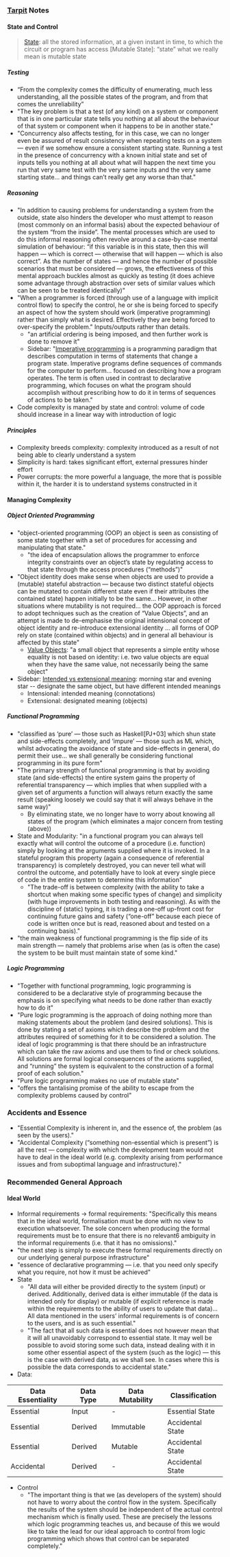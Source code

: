### [Tarpit] Notes

#### State and Control
> [State]: all the stored information, at a given instant in time, to which the circuit or program has access
> [Mutable State]: “state” what we really mean is mutable state

##### Testing
- “From the complexity comes the difficulty of enumerating, much less understanding, all the possible states of the program, and from that comes the unreliability”
- "The key problem is that a test (of any kind) on a system or component that is in one particular state tells you nothing at all about the behaviour of that system or component when it happens to be in another state."
- "Concurrency also affects testing, for in this case, we can no longer even be assured of result consistency when repeating tests on a system — even if we somehow ensure a consistent starting state. Running a test in the presence of concurrency with a known initial state and set of inputs tells you nothing at all about what will happen the next time you run that very same test with the very same inputs and the very same starting state... and things can’t really get any worse than that."

##### Reasoning
- "In addition to causing problems for understanding a system from the outside, state also hinders the developer who must attempt to reason (most commonly on an informal basis) about the expected behaviour of the system “from the inside”. The mental processes which are used to do this informal reasoning often revolve around a case-by-case mental simulation of behaviour: “if this variable is in this state, then this will happen — which is correct — otherwise that will happen — which is also correct”. As the number of states — and hence the number of possible scenarios that must be considered — grows, the effectiveness of this mental approach buckles almost as quickly as testing (it does achieve some advantage through abstraction over sets of similar values which can be seen to be treated identically)"
- "When a programmer is forced (through use of a language with implicit control flow) to specify the control, he or she is being forced to specify an aspect of how the system should work (imperative programming) rather than simply what is desired. Effectively they are being forced to over-specify the problem." Inputs/outputs rather than details.
  - "an artificial ordering is being imposed, and then further work is done to remove it"
  - Sidebar: "[Imperative programming] is a programming paradigm that describes computation in terms of statements that change a program state. Imperative programs define sequences of commands for the computer to perform... focused on describing how a program operates. The term is often used in contrast to declarative programming, which focuses on what the program should accomplish without prescribing how to do it in terms of sequences of actions to be taken."
- Code complexity is managed by state and control: volume of code should increase in a linear way with introduction of logic

##### Principles
- Complexity breeds complexity:  complexity introduced as a result of not being able to clearly understand a system
- Simplicity is hard: takes significant effort, external pressures hinder effort
- Power corrupts: the more powerful a language, the more that is possible within it, the harder it is to understand systems constructed in it

#### Managing Complexity

##### Object Oriented Programming
- "object-oriented programming (OOP) an object is seen as consisting of some state together with a set of procedures for accessing and manipulating that state."
  - "the idea of encapsulation allows the programmer to enforce integrity constraints over an object’s state by regulating access to that state through the access procedures (“methods”)"
- "Object identity does make sense when objects are used to provide a (mutable) stateful abstraction — because two distinct stateful objects can be mutated to contain different state even if their attributes (the contained state) happen initially to be the same... However, in other situations where mutability is not required... the OOP approach is forced to adopt techniques such as the creation of “Value Objects”, and an attempt is made to de-emphasise the original intensional concept of object identity and re-introduce extensional identity ... all forms of OOP rely on state (contained within objects) and in general all behaviour is affected by this state"
   - [Value Objects]: "a small object that represents a simple entity whose equality is not based on identity: i.e. two value objects are equal when they have the same value, not necessarily being the same object"
- Sidebar: [Intended vs extensional meaning]: morning star and evening star -- designate the same object, but have different intended meanings
  - Intensional: intended meaning (connotations)
  - Extensional: designated meaning (objects)

##### Functional Programming
- "classified as ‘pure’ — those such as Haskell[PJ+03] which shun state and side-effects completely, and ‘impure’ — those such as ML which, whilst advocating the avoidance of state and side-effects in general, do permit their use...  we shall generally be considering functional programming in its pure form"
- "The primary strength of functional programming is that by avoiding state (and side-effects) the entire system gains the property of referential transparency — which implies that when supplied with a given set of arguments a function will always return exactly the same result (speaking loosely we could say that it will always behave in the same way)"
  - By eliminating state, we no longer have to worry about knowing all states of the program (which eliminates a major concern from testing (above))
- State and Modularity: "in a functional program you can always tell exactly what will control the outcome of a procedure (i.e. function) simply by looking at the arguments supplied where it is invoked. In a stateful program this property (again a consequence of referential transparency) is completely destroyed, you can never tell what will control the outcome, and potentially have to look at every single piece of code in the entire system to determine this information"
  - "The trade-off is between complexity (with the ability to take a shortcut when making some specific types of change) and simplicity (with huge improvements in both testing and reasoning). As with the discipline of (static) typing, it is trading a one-off up-front cost for continuing future gains and safety (“one-off” because each piece of code is written once but is read, reasoned about and tested on a continuing basis)."
- "the main weakness of functional programming is the flip side of its main strength — namely that problems arise when (as is often the case) the system to be built must maintain state of some kind."

##### Logic Programming
- "Together with functional programming, logic programming is considered to be a declarative style of programming because the emphasis is on specifying what needs to be done rather than exactly how to do it"
- "Pure logic programming is the approach of doing nothing more than making statements about the problem (and desired solutions). This is done by stating a set of axioms which describe the problem and the attributes required of something for it to be considered a solution. The ideal of logic programming is that there should be an infrastructure which can take the raw axioms and use them to find or check solutions. All solutions are formal logical consequences of the axioms supplied, and “running” the system is equivalent to the construction of a formal proof of each solution."
- "Pure logic programming makes no use of mutable state"
- "offers the tantalising promise of the ability to escape from the complexity problems caused by control"

### Accidents and Essence
- "Essential Complexity is inherent in, and the essence of, the problem (as seen by the users)."
- "Accidental Complexity (“something non-essential which is present”) is all the rest — complexity with which the development team would not have to deal in the ideal world (e.g. complexity arising from performance issues and from suboptimal language and infrastructure)."

### Recommended General Approach

#### Ideal World
- Informal requirements -> formal requirements: "Specifically this means that in the ideal world, formalisation must be done with no view to execution whatsoever. The sole concern when producing the formal requirements must be to ensure that there is no relevant6 ambiguity in the informal requirements (i.e. that it has no omissions)."
- "the next step is simply to execute these formal requirements directly on our underlying general purpose infrastructure"
- "essence of declarative programming — i.e. that you need only specify what you require, not how it must be achieved"
- State
  - "All data will either be provided directly to the system (input) or derived. Additionally, derived data is either immutable (if the data is intended only for display) or mutable (if explicit reference is made within the requirements to the ability of users to update that data)... All data mentioned in the users’ informal requirements is of concern to the users, and is as such essential."
  - "The fact that all such data is essential does not however mean that it will all unavoidably correspond to essential state. It may well be possible to avoid storing some such data, instead dealing with it in some other essential aspect of the system (such as the logic) — this is the case with derived data, as we shall see. In cases where this is possible the data corresponds to accidental state."
 - Data:

Data Essentiality | Data Type | Data Mutability | Classification
--- | --- | --- | ---
Essential | Input | - | Essential State
Essential | Derived | Immutable | Accidental State
Essential | Derived | Mutable | Accidental State
Accidental | Derived | - | Accidental State

- Control
  - "The important thing is that we (as developers of the system) should not have to worry about the control flow in the system. Specifically the results of the system should be independent of the actual control mechanism which is finally used. These are precisely the lessons which logic programming teaches us, and because of this we would like to take the lead for our ideal approach to control from logic programming which shows that control can be separated completely."


<!-- Links -->
[Tarpit]: http://shaffner.us/cs/papers/tarpit.pdf
[State]: https://en.wikipedia.org/wiki/State_(computer_science)
[Value Objects]: https://en.wikipedia.org/wiki/Value_object
[Imperative programming]: https://en.wikipedia.org/wiki/Imperative_programming
[Intended vs extensional meaning]: http://plato.stanford.edu/entries/logic-intensional/
